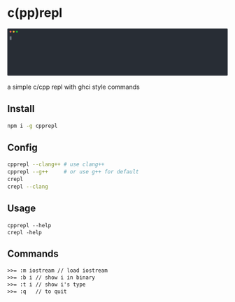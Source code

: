 # c(pp)repl

![demo](./img/demo.svg)

a simple c/cpp repl with ghci style commands

## Install

``` bash
npm i -g cpprepl
```

## Config

``` bash
cpprepl --clang++ # use clang++
cpprepl --g++     # or use g++ for default
crepl
crepl --clang
```

## Usage

```
cpprepl --help
crepl -help
```

## Commands

```
>>= :m iostream // load iostream
>>= :b i // show i in binary
>>= :t i // show i's type
>>= :q   // to quit
```

<!--
## TODO:

- add support for all STL
- add support for C when use :b
-->
